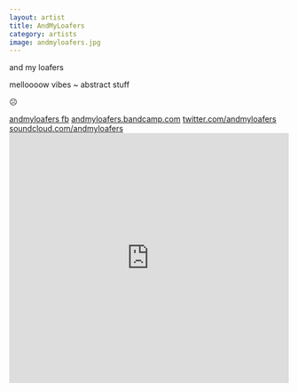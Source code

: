```yaml
---
layout: artist
title: AndMyLoafers
category: artists
image: andmyloafers.jpg
---
```

<p>and my loafers</p>
<p>melloooow vibes ~ abstract stuff</p>
<p>☹</p>
<a href="https://www.facebook.com/pages/and-my-loafers/197554897097148">andmyloafers fb</a>
<a href="http://andmyloafers.bandcamp.com">andmyloafers.bandcamp.com</a>
<a href="https://twitter.com/andmyloafers">twitter.com/andmyloafers</a>
<a href="https://soundcloud.com/andmyloafers">soundcloud.com/andmyloafers</a>
<iframe width="100%" height="450" scrolling="no" frameborder="no" src="https://w.soundcloud.com/player/?url=https%3A//api.soundcloud.com/users/63641844&amp;color=999999&amp;auto_play=false&amp;hide_related=true&amp;show_artwork=false"></iframe>
